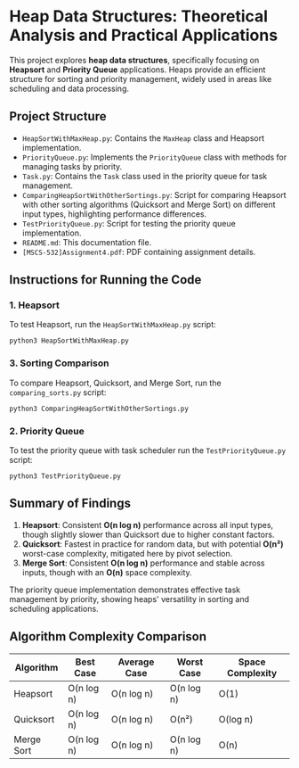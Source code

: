 # Heap Data Structures: Theoretical Analysis and Practical Applications

This project explores **heap data structures**, specifically focusing on **Heapsort** and **Priority Queue** applications. Heaps provide an efficient structure for sorting and priority management, widely used in areas like scheduling and data processing.

## Project Structure


- `HeapSortWithMaxHeap.py`: Contains the `MaxHeap` class and Heapsort implementation.
- `PriorityQueue.py`: Implements the `PriorityQueue` class with methods for managing tasks by priority.
- `Task.py`: Contains the `Task` class used in the priority queue for task management.
- `ComparingHeapSortWithOtherSortings.py`: Script for comparing Heapsort with other sorting algorithms (Quicksort and Merge Sort) on different input types, highlighting performance differences.
- `TestPriorityQueue.py`: Script for testing the priority queue implementation.
- `README.md`: This documentation file.
- `[MSCS-532]Assignment4.pdf`: PDF containing assignment details.

## Instructions for Running the Code

### 1. Heapsort
To test Heapsort, run the `HeapSortWithMaxHeap.py` script:
```
python3 HeapSortWithMaxHeap.py
```
### 3. Sorting Comparison
To compare Heapsort, Quicksort, and Merge Sort, run the `comparing_sorts.py` script:
```
python3 ComparingHeapSortWithOtherSortings.py
```
### 2. Priority Queue
To test the priority queue with task scheduler run the `TestPriorityQueue.py` script:
```
python3 TestPriorityQueue.py
```

## Summary of Findings

1. **Heapsort**: Consistent **O(n log n)** performance across all input types, though slightly slower than Quicksort due to higher constant factors.
2. **Quicksort**: Fastest in practice for random data, but with potential **O(n²)** worst-case complexity, mitigated here by pivot selection.
3. **Merge Sort**: Consistent **O(n log n)** performance and stable across inputs, though with an **O(n)** space complexity.

The priority queue implementation demonstrates effective task management by priority, showing heaps' versatility in sorting and scheduling applications.

## Algorithm Complexity Comparison

| **Algorithm** | **Best Case** | **Average Case** | **Worst Case** | **Space Complexity** |
|---------------|---------------|------------------|----------------|----------------------|
| Heapsort      | O(n log n)    | O(n log n)       | O(n log n)     | O(1)                 |
| Quicksort     | O(n log n)    | O(n log n)       | O(n²)          | O(log n)             |
| Merge Sort    | O(n log n)    | O(n log n)       | O(n log n)     | O(n)                 |
